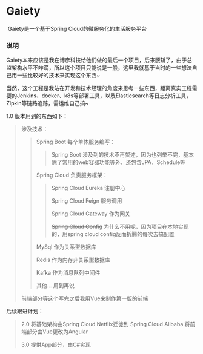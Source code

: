 # Gaiety
​	Gaiety是一个基于Spring Cloud的微服务化的生活服务平台

### 说明

​	Gaiety本来应该是我在博彦科技给他们做的最后一个项目，后来腰斩了，由于总监架构水平不咋滴，所以这个项目只能说是一般，这里我就基于当时的一些想法自己用一些比较好的技术来实现这个东西~

​	当然，这个工程是我站在开发和技术经理的角度来思考一些东西，距离真实工程需要的Jenkins、docker、k8s等部署工具，以及Elasticsearch等日志分析工具，Zipkin等链路追踪，需运维自己搞~

1.0 版本用到的东西如下：

> 涉及技术：
>
> > Spring Boot 每个单体服务编写：
> >
> > >Spring Boot 涉及到的技术不再赘述，因为也列举不完，基本除了常用的web容器功能等外，还包含JPA，Schedule等
> >
> > Spring Cloud 负责服务框架：
> >
> > > Spring Cloud Eureka 注册中心
> > >
> > > Spring Cloud Feign 服务调用
> > >
> > > Spring Cloud Gateway 作为网关
> > >
> > > ~~Spring Cloud Config~~ 为什么不用呢，因为项目在本地实现的，用spring cloud config反而折腾的每次去搞配置
> >
> > MySql 作为关系型数据库
> >
> > Redis 作为内存非关系型数据库
> >
> > Kafka 作为消息队列中间件
> >
> > 其他... 用到再说
> >
>
> 前端部分等这个写完之后我用Vue来制作第一版的前端

后续跟进计划：

> 2.0 将基础架构由Spring Cloud Netflix迁徙到 Spring Cloud Alibaba 将前端部分由Vue更改为Angular
>
> 3.0 提供App部分，由C#实现

